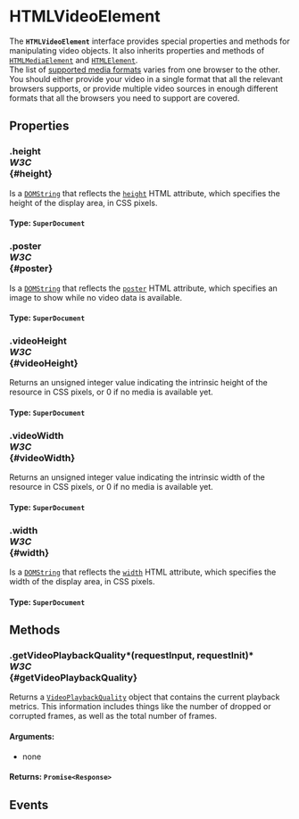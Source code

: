 # HTMLVideoElement

<div class='overview'>The <strong><code>HTMLVideoElement</code></strong> interface provides special properties and methods for manipulating video objects. It also inherits properties and methods of <a href="/en-US/docs/Web/API/HTMLMediaElement" title="The HTMLMediaElement interface adds to HTMLElement the properties and methods needed to support basic media-related capabilities that are common to audio and video."><code>HTMLMediaElement</code></a> and <a href="/en-US/docs/Web/API/HTMLElement" title="The HTMLElement interface represents any HTML element. Some elements directly implement this interface, while others implement it via an interface that inherits it."><code>HTMLElement</code></a>.</div>

<div class='overview'>The list of <a href="/en-US/docs/HTML/Supported_media_formats">supported media formats</a> varies from one browser to the other. You should either provide your video in a single format that all the relevant browsers supports, or provide multiple video sources in enough different formats that all the browsers you need to support are covered.</div>

## Properties

### .height <div class="specs"><i>W3C</i></div> {#height}

Is a <a href="/en-US/docs/Web/API/DOMString" title="DOMString is a UTF-16 String. As JavaScript already uses such strings, DOMString is mapped directly to a String."><code>DOMString</code></a> that reflects the <code><a href="/en-US/docs/Web/HTML/Element/video#attr-height">height</a></code> HTML attribute, which specifies the height of the display area, in CSS pixels.

#### **Type**: `SuperDocument`

### .poster <div class="specs"><i>W3C</i></div> {#poster}

Is a <a href="/en-US/docs/Web/API/DOMString" title="DOMString is a UTF-16 String. As JavaScript already uses such strings, DOMString is mapped directly to a String."><code>DOMString</code></a> that reflects the <code><a href="/en-US/docs/Web/HTML/Element/video#attr-poster">poster</a></code> HTML attribute, which specifies an image to show while no video data is available.

#### **Type**: `SuperDocument`

### .videoHeight <div class="specs"><i>W3C</i></div> {#videoHeight}

Returns an unsigned integer value indicating the intrinsic height of the resource in CSS pixels, or 0 if no media is available yet.

#### **Type**: `SuperDocument`

### .videoWidth <div class="specs"><i>W3C</i></div> {#videoWidth}

Returns an unsigned integer value indicating the intrinsic width of the resource in CSS pixels, or 0 if no media is available yet.

#### **Type**: `SuperDocument`

### .width <div class="specs"><i>W3C</i></div> {#width}

Is a <a href="/en-US/docs/Web/API/DOMString" title="DOMString is a UTF-16 String. As JavaScript already uses such strings, DOMString is mapped directly to a String."><code>DOMString</code></a> that reflects the <code><a href="/en-US/docs/Web/HTML/Element/video#attr-width">width</a></code> HTML attribute, which specifies the width of the display area, in CSS pixels.

#### **Type**: `SuperDocument`

## Methods

### .getVideoPlaybackQuality*(requestInput, requestInit)* <div class="specs"><i>W3C</i></div> {#getVideoPlaybackQuality}

Returns a <a href="/en-US/docs/Web/API/VideoPlaybackQuality" title="A VideoPlaybackQuality object is returned by the HTMLVideoElement.getVideoPlaybackQuality() method and contains metrics that can be used to determine the playback quality of a video."><code>VideoPlaybackQuality</code></a> object that contains the current playback metrics. This information includes things like the number of dropped or corrupted frames, as well as the total number of frames.

#### **Arguments**:


 - none

#### **Returns**: `Promise<Response>`

## Events
